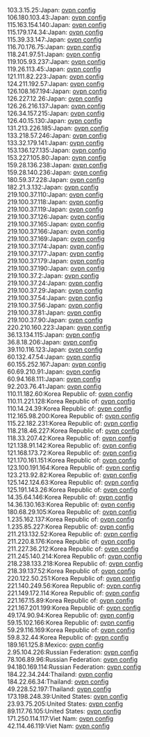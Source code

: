 103.3.15.25:Japan: [ovpn config](vpn/103_3_15_25.ovpn)  
106.180.103.43:Japan: [ovpn config](vpn/106_180_103_43.ovpn)  
115.163.154.140:Japan: [ovpn config](vpn/115_163_154_140.ovpn)  
115.179.174.34:Japan: [ovpn config](vpn/115_179_174_34.ovpn)  
115.39.33.147:Japan: [ovpn config](vpn/115_39_33_147.ovpn)  
116.70.176.75:Japan: [ovpn config](vpn/116_70_176_75.ovpn)  
118.241.97.51:Japan: [ovpn config](vpn/118_241_97_51.ovpn)  
119.105.93.237:Japan: [ovpn config](vpn/119_105_93_237.ovpn)  
119.26.113.45:Japan: [ovpn config](vpn/119_26_113_45.ovpn)  
121.111.82.223:Japan: [ovpn config](vpn/121_111_82_223.ovpn)  
124.211.192.57:Japan: [ovpn config](vpn/124_211_192_57.ovpn)  
126.108.167.194:Japan: [ovpn config](vpn/126_108_167_194.ovpn)  
126.227.12.26:Japan: [ovpn config](vpn/126_227_12_26.ovpn)  
126.26.216.137:Japan: [ovpn config](vpn/126_26_216_137.ovpn)  
126.34.157.215:Japan: [ovpn config](vpn/126_34_157_215.ovpn)  
126.40.15.130:Japan: [ovpn config](vpn/126_40_15_130.ovpn)  
131.213.226.185:Japan: [ovpn config](vpn/131_213_226_185.ovpn)  
133.218.57.246:Japan: [ovpn config](vpn/133_218_57_246.ovpn)  
133.32.179.141:Japan: [ovpn config](vpn/133_32_179_141.ovpn)  
153.136.127.135:Japan: [ovpn config](vpn/153_136_127_135.ovpn)  
153.227.105.80:Japan: [ovpn config](vpn/153_227_105_80.ovpn)  
159.28.136.238:Japan: [ovpn config](vpn/159_28_136_238.ovpn)  
159.28.140.236:Japan: [ovpn config](vpn/159_28_140_236.ovpn)  
180.59.37.228:Japan: [ovpn config](vpn/180_59_37_228.ovpn)  
182.21.3.132:Japan: [ovpn config](vpn/182_21_3_132.ovpn)  
219.100.37.110:Japan: [ovpn config](vpn/219_100_37_110.ovpn)  
219.100.37.118:Japan: [ovpn config](vpn/219_100_37_118.ovpn)  
219.100.37.119:Japan: [ovpn config](vpn/219_100_37_119.ovpn)  
219.100.37.126:Japan: [ovpn config](vpn/219_100_37_126.ovpn)  
219.100.37.165:Japan: [ovpn config](vpn/219_100_37_165.ovpn)  
219.100.37.166:Japan: [ovpn config](vpn/219_100_37_166.ovpn)  
219.100.37.169:Japan: [ovpn config](vpn/219_100_37_169.ovpn)  
219.100.37.174:Japan: [ovpn config](vpn/219_100_37_174.ovpn)  
219.100.37.177:Japan: [ovpn config](vpn/219_100_37_177.ovpn)  
219.100.37.179:Japan: [ovpn config](vpn/219_100_37_179.ovpn)  
219.100.37.190:Japan: [ovpn config](vpn/219_100_37_190.ovpn)  
219.100.37.2:Japan: [ovpn config](vpn/219_100_37_2.ovpn)  
219.100.37.24:Japan: [ovpn config](vpn/219_100_37_24.ovpn)  
219.100.37.29:Japan: [ovpn config](vpn/219_100_37_29.ovpn)  
219.100.37.54:Japan: [ovpn config](vpn/219_100_37_54.ovpn)  
219.100.37.56:Japan: [ovpn config](vpn/219_100_37_56.ovpn)  
219.100.37.81:Japan: [ovpn config](vpn/219_100_37_81.ovpn)  
219.100.37.90:Japan: [ovpn config](vpn/219_100_37_90.ovpn)  
220.210.160.223:Japan: [ovpn config](vpn/220_210_160_223.ovpn)  
36.13.134.115:Japan: [ovpn config](vpn/36_13_134_115.ovpn)  
36.8.18.206:Japan: [ovpn config](vpn/36_8_18_206.ovpn)  
39.110.116.123:Japan: [ovpn config](vpn/39_110_116_123.ovpn)  
60.132.47.54:Japan: [ovpn config](vpn/60_132_47_54.ovpn)  
60.155.252.167:Japan: [ovpn config](vpn/60_155_252_167.ovpn)  
60.69.210.91:Japan: [ovpn config](vpn/60_69_210_91.ovpn)  
60.94.168.111:Japan: [ovpn config](vpn/60_94_168_111.ovpn)  
92.203.76.41:Japan: [ovpn config](vpn/92_203_76_41.ovpn)  
110.11.182.60:Korea Republic of: [ovpn config](vpn/110_11_182_60.ovpn)  
110.11.221.128:Korea Republic of: [ovpn config](vpn/110_11_221_128.ovpn)  
110.14.24.39:Korea Republic of: [ovpn config](vpn/110_14_24_39.ovpn)  
112.165.98.200:Korea Republic of: [ovpn config](vpn/112_165_98_200.ovpn)  
115.22.182.231:Korea Republic of: [ovpn config](vpn/115_22_182_231.ovpn)  
118.218.46.227:Korea Republic of: [ovpn config](vpn/118_218_46_227.ovpn)  
118.33.207.42:Korea Republic of: [ovpn config](vpn/118_33_207_42.ovpn)  
121.138.91.142:Korea Republic of: [ovpn config](vpn/121_138_91_142.ovpn)  
121.168.173.72:Korea Republic of: [ovpn config](vpn/121_168_173_72.ovpn)  
121.170.161.151:Korea Republic of: [ovpn config](vpn/121_170_161_151.ovpn)  
123.100.191.164:Korea Republic of: [ovpn config](vpn/123_100_191_164.ovpn)  
123.213.92.82:Korea Republic of: [ovpn config](vpn/123_213_92_82.ovpn)  
125.142.124.63:Korea Republic of: [ovpn config](vpn/125_142_124_63.ovpn)  
125.191.143.26:Korea Republic of: [ovpn config](vpn/125_191_143_26.ovpn)  
14.35.64.146:Korea Republic of: [ovpn config](vpn/14_35_64_146.ovpn)  
14.36.130.163:Korea Republic of: [ovpn config](vpn/14_36_130_163.ovpn)  
180.68.29.105:Korea Republic of: [ovpn config](vpn/180_68_29_105.ovpn)  
1.235.162.137:Korea Republic of: [ovpn config](vpn/1_235_162_137.ovpn)  
1.235.85.227:Korea Republic of: [ovpn config](vpn/1_235_85_227.ovpn)  
211.213.132.52:Korea Republic of: [ovpn config](vpn/211_213_132_52.ovpn)  
211.220.8.176:Korea Republic of: [ovpn config](vpn/211_220_8_176.ovpn)  
211.227.36.212:Korea Republic of: [ovpn config](vpn/211_227_36_212.ovpn)  
211.245.140.214:Korea Republic of: [ovpn config](vpn/211_245_140_214.ovpn)  
218.238.133.218:Korea Republic of: [ovpn config](vpn/218_238_133_218.ovpn)  
218.39.137.52:Korea Republic of: [ovpn config](vpn/218_39_137_52.ovpn)  
220.122.50.251:Korea Republic of: [ovpn config](vpn/220_122_50_251.ovpn)  
221.140.249.56:Korea Republic of: [ovpn config](vpn/221_140_249_56.ovpn)  
221.149.172.114:Korea Republic of: [ovpn config](vpn/221_149_172_114.ovpn)  
221.167.15.89:Korea Republic of: [ovpn config](vpn/221_167_15_89.ovpn)  
221.167.201.199:Korea Republic of: [ovpn config](vpn/221_167_201_199.ovpn)  
49.174.90.94:Korea Republic of: [ovpn config](vpn/49_174_90_94.ovpn)  
59.15.102.166:Korea Republic of: [ovpn config](vpn/59_15_102_166.ovpn)  
59.29.116.169:Korea Republic of: [ovpn config](vpn/59_29_116_169.ovpn)  
59.8.32.44:Korea Republic of: [ovpn config](vpn/59_8_32_44.ovpn)  
189.161.125.8:Mexico: [ovpn config](vpn/189_161_125_8.ovpn)  
2.95.104.226:Russian Federation: [ovpn config](vpn/2_95_104_226.ovpn)  
78.106.89.96:Russian Federation: [ovpn config](vpn/78_106_89_96.ovpn)  
94.180.169.114:Russian Federation: [ovpn config](vpn/94_180_169_114.ovpn)  
184.22.34.244:Thailand: [ovpn config](vpn/184_22_34_244.ovpn)  
184.22.66.34:Thailand: [ovpn config](vpn/184_22_66_34.ovpn)  
49.228.52.197:Thailand: [ovpn config](vpn/49_228_52_197.ovpn)  
173.198.248.39:United States: [ovpn config](vpn/173_198_248_39.ovpn)  
23.93.75.205:United States: [ovpn config](vpn/23_93_75_205.ovpn)  
89.117.76.105:United States: [ovpn config](vpn/89_117_76_105.ovpn)  
171.250.114.117:Viet Nam: [ovpn config](vpn/171_250_114_117.ovpn)  
42.114.46.119:Viet Nam: [ovpn config](vpn/42_114_46_119.ovpn)  

